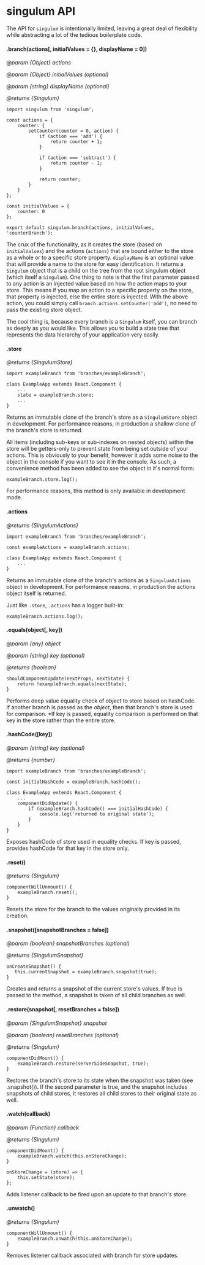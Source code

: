 # singulum API

The API for `singulum` is intentionally limited, leaving a great deal of flexibility while abstracting a lot of the tedious boilerplate code.

#### .branch(actions[, initialValues = {}, displayName = 0])
*@param {Object} actions*

*@param {Object} initialValues (optional)*

*@param {string} displayName (optional)*

*@returns {Singulum}*

```
import singulum from 'singulum';

const actions = {
    counter: {
        setCounter(counter = 0, action) {
            if (action === 'add') {
                return counter + 1;
            }
            
            if (action === 'subtract') {
                return counter - 1;
            }
            
            return counter;
        }
    }
};

const initialValues = {
    counter: 0
};

export default singulum.branch(actions, initialValues, 'counterBranch');
```

The crux of the functionality, as it creates the store (based on `initialValues`) and the actions (`actions`) that are bound either to the store as a whole or to a specific store property. `displayName` is an optional value that will provide a name to the store for easy identification. It returns a `Singulum` object that is a child on the tree from the root singulum object (which itself a `Singulum`). One thing to note is that the first parameter passed to any action is an injected value based on how the action maps to your store. This means if you map an action to a specific property on the store, that property is injected, else the entire store is injected. With the above action, you could simply call `branch.actions.setCounter('add')`, no need to pass the existing store object.

The cool thing is, because every branch is a `Singulum` itself, you can branch as deeply as you would like. This allows you to build a state tree that represents the data hierarchy of your application very easily.

#### .store
*@returns {SingulumStore}*

```
import exampleBranch from 'branches/exampleBranch';

class ExampleApp extends React.Component {
    ...
    state = exampleBranch.store;
    ...
}
```

Returns an immutable clone of the branch's store as a `SingulumStore` object in development. For performance reasons, in production a shallow clone of the branch's store is returned. 

All items (including sub-keys or sub-indexes on nested objects) within the store will be getters-only to prevent state from being set outside of your actions. This is obviously to your benefit, however it adds some noise to the object in the console if you want to see it in the console. As such, a convenience method has been added to see the object in it's normal form:
 
```
exampleBranch.store.log();
```

For performance reasons, this method is only available in development mode.

#### .actions
*@returns {SingulumActions}*

```
import exampleBranch from 'branches/exampleBranch';

const exampleActions = exampleBranch.actions;

class ExampleApp extends React.Component {
    ...
}
```

Returns an immutable clone of the branch's actions as a `SingulumActions` object in development. For performance reasons, in production the actions object itself is returned.

Just like `.store`, `.actions` has a logger built-in:

```
exampleBranch.actions.log();
```

#### .equals(object[, key])
*@param {any} object*

*@param {string} key (optional)*

*@returns {boolean}*

```
shouldComponentUpdate(nextProps, nextState) {
    return !exampleBranch.equals(nextState);
}
```

Performs deep value equality check of *object* to store based on hashCode. If another branch is passed as the *object*, then that branch's store is used for comparison. *If key is passed, equality comparison is performed on that key in the store rather than the entire store.

#### .hashCode([key])
*@param {string} key (optional)*

*@returns {number}*

```
import exampleBranch from 'branches/exampleBranch';

const initialHashCode = exampleBranch.hashCode();

class ExampleApp extends React.Component {
    ...
    componentDidUpdate() {
        if (exampleBranch.hashCode() === initialHashCode) {
            console.log('returned to original state');
        }
    }
}
```

Exposes hashCode of store used in equality checks. If key is passed, provides hashCode for that key in the store only.

#### .reset()
*@returns {Singulum}*

```
componentWillUnmount() {
    exampleBranch.reset();
}
```

Resets the store for the branch to the values originally provided in its creation.

#### .snapshot([snapshotBranches = false])
*@param {boolean} snapshotBranches (optional)*

*@returns {SingulumSnapshot}*

```
onCreateSnapshot() {
   this.currentSnapshot = exampleBranch.snapshot(true); 
}
```

Creates and returns a snapshot of the current store's values. If true is passed to the method, a snapshot is taken of all child branches as well.

#### .restore(snapshot[, resetBranches = false])
*@param {SingulumSnapshot} snapshot*

*@param {boolean} resetBranches (optional)*

*@returns {Singulum}*

```
componentDidMount() {
    exampleBranch.restore(serverSideSnapshot, true);
}
```

Restores the branch's store to its state when the snapshot was taken (see .snapshot()). If the second parameter is true, and the snapshot includes snapshots of child stores, it restores all child stores to their original state as well.

#### .watch(callback)
*@param {Function} callback*

*@returns {Singulum}*

```
componentDidMount() {
    exampleBranch.watch(this.onStoreChange);
}

onStoreChange = (store) => {
    this.setState(store);
};
```

Adds listener callback to be fired upon an update to that branch's store.

#### .unwatch()
*@returns {Singulum}*

```
componentWillUnmount() {
    exampleBranch.unwatch(this.onStoreChange);
}
```

Removes listener callback associated with branch for store updates.